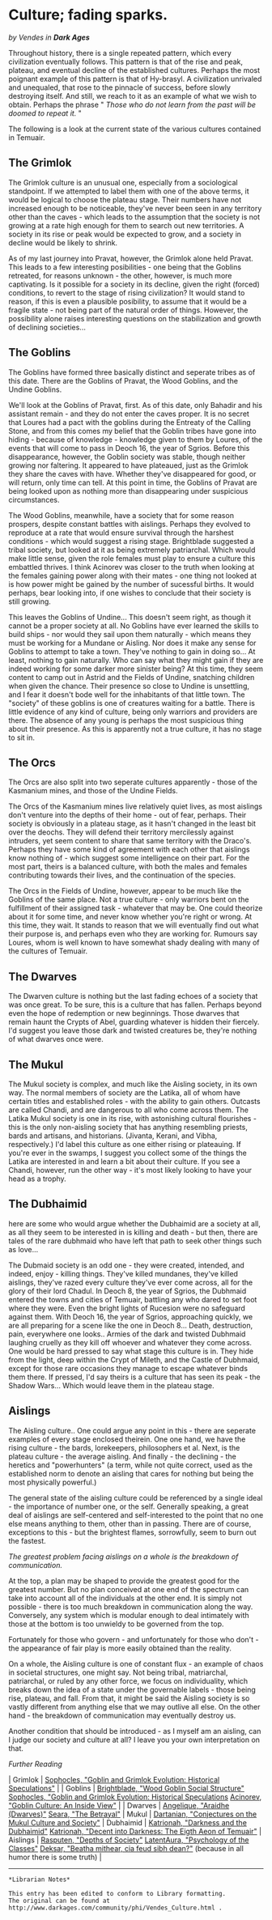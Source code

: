# Culture; fading sparks.

_by Vendes in **Dark Ages**_

Throughout history, there is a single repeated pattern, which every
civilization eventually follows. This pattern is that of the rise and peak,
plateau, and eventual decline of the established cultures.
Perhaps the most poignant example of this pattern is that of Hy-brasyl. A
civilization unrivaled and unequaled, that rose to the pinnacle of success,
before slowly destroying itself. And still, we reach to it as an example of
what we wish to obtain. Perhaps the phrase " _Those who do not learn from the
past will be doomed to repeat it._ "

The following is a look at the current state of the various cultures contained
in Temuair.

## The Grimlok

The Grimlok culture is an unusual one, especially from a sociological
standpoint. If we attempted to label them with one of the above terms, it would
be logical to choose the plateau stage. Their numbers have not increased enough
to be noticeable, they've never been seen in any territory other than the caves
\- which leads to the assumption that the society is not growing at a rate high
enough for them to search out new territories. A society in its rise or peak
would be expected to grow, and a society in decline would be
likely to shrink.

As of my last journey into Pravat, however, the Grimlok alone held Pravat. This
leads to a few interesting posibilities - one being that the Goblins retreated,
for reasons unknown - the other, however, is much more captivating. Is it
possible for a society in its decline, given the right (forced) conditions, to
revert to the stage of rising civilization? It would stand to reason, if this
is even a plausible posibility, to assume that it would be a fragile state -
not being part of the natural order of things. However, the possibility alone
raises interesting questions on the stabilization and growth of declining
societies...

## The Goblins

The Goblins have formed three basically distinct and seperate tribes as of this
date. There are the Goblins of Pravat, the Wood Goblins, and the Undine
Goblins.

We'll look at the Goblins of Pravat, first. As of this date, only Bahadir
and his assistant remain - and they do not enter the caves proper. It is no
secret that Loures had a pact with the goblins during the Entreaty of the
Calling Stone, and from this comes my belief that the Goblin tribes have gone
into hiding - because of knowledge - knowledge given to them by Loures, of the
events that will come to pass in Deoch 16, the year of Sgrios. Before this
disappearance, however, the Goblin society was stable, though neither growing
nor faltering. It appeared to have plateaued, just as the Grimlok they share
the caves with have. Whether they've disappeared for good, or will return,
only time can tell. At this point in time, the Goblins of Pravat are being
looked upon as nothing more than disappearing under suspicious circumstances.

The Wood Goblins, meanwhile, have a society that for some reason prospers,
despite constant battles with aislings. Perhaps they evolved to reproduce at a
rate that would ensure survival through the harshest conditions - which would
suggest a rising stage. Brightblade suggested a tribal society, but looked at
it as being extremely patriarchal. Which would make little sense, given the
role females must play to ensure a culture this embattled thrives. I think
Acinorev was closer to the truth when looking at the females gaining power
along with their mates - one thing not looked at is how power might be gained
by the number of sucessful births. It would perhaps, bear looking into, if one
wishes to conclude that their society is still growing.

This leaves the Goblins of Undine... This doesn't seem right, as though it
cannot be a proper society at all. No Goblins have ever learned the skills to
build ships - nor would they sail upon them naturally - which means they must
be working for a Mundane or Aisling. Nor does it make any sense for Goblins to
attempt to take a town. They've nothing to gain in doing so... At least,
nothing to gain naturally. Who can say what they might gain if they are indeed
working for some darker more sinister being? At this time, they seem content to
camp out in Astrid and the Fields of Undine, snatching children when given the
chance. Their presence so close to Undine is unsettling, and I fear it doesn't
bode well for the inhabitants of that little town. The "society" of these
goblins is one of creatures waiting for a battle. There is little evidence of
any kind of culture, being only warriors and providers are there. The absence
of any young is perhaps the most suspicious thing about their presence. As this
is apparently not a true culture, it has no stage to sit in.

## The Orcs

The Orcs are also split into two seperate cultures apparently - those of the
Kasmanium mines, and those of the Undine Fields.

The Orcs of the Kasmanium mines live relatively quiet lives, as most aislings
don't venture into the depths of their home \- out of fear, perhaps. Their
society is obviously in a plateau stage, as it hasn't changed in the least bit
over the deochs. They will defend their territory mercilessly against
intruders, yet seem content to share that same territory with the Draco's.
Perhaps they have some kind of agreement with each other that aislings know
nothing of - which suggest some intelligence on their part. For the most part,
theirs is a balanced culture, with both the males and females contributing
towards their lives, and the continuation of the species.

 The Orcs in the Fields of Undine, however, appear to be much like the Goblins
of the same place. Not a true culture - only warriors bent on the fulfillment
of their assigned task - whatever that may be. One could theorize about it for
some time, and never know whether you're right or wrong. At this time, they
wait. It stands to reason that we will eventually find out what their purpose
is, and perhaps even who they are working for. Rumours say Loures, whom is well
known to have somewhat shady dealing with many of the cultures of Temuair.

## The Dwarves

The Dwarven culture is nothing but the last fading echoes of a society that was
once great. To be sure, this is a culture that has fallen. Perhaps beyond even
the hope of redemption or new beginnings. Those dwarves that remain haunt the
Crypts of Abel, guarding whatever is hidden their fiercely. I'd suggest you
leave those dark and twisted creatures be, they're nothing of what dwarves once
were.

## The Mukul

The Mukul society is complex, and much like the Aisling society, in its own
way. The normal members of society are the Latika, all of whom have certain
titles and established roles - with the ability to gain others. Outcasts are
called Chandi, and are dangerous to all who come across them. The Latika Mukul
society is one in its rise, with astonishing cultural flourishes - this is the
only non-aisling society that has anything resembling priests, bards and
artisans, and historians. (Jivanta, Kerani, and Vibha, respectively.) I'd label
this culture as one either rising or plateauing. If you're ever in the swamps,
I suggest you collect some of the things the Latika are interested in and learn
a bit about their culture. If you see a Chandi, however, run the other way -
it's most likely looking to have your head as a trophy.

## The Dubhaimid

here are some who would argue whether the Dubhaimid are a society at all, as
all they seem to be interested in is killing and death - but then, there are
tales of the rare dubhmaid who have left that path to seek other things such
as love...

 The Dubmaid society is an odd one - they were created, intended, and indeed,
enjoy - killing things. They've killed mundanes, they've killed aislings,
they've razed every culture they've ever come across, all for the glory of
their lord Chadul. In Deoch 8, the year of Sgrios, the Dubhmaid entered the
towns and cities of Temuair, battling any who dared to set foot where they
were. Even the bright lights of Rucesion were no safeguard against them. With
Deoch 16, the year of Sgrios, approaching quickly, we are all preparing for a
scene like the one in Deoch 8... Death, destruction, pain, everywhere one
looks.. Armies of the dark and twisted Dubhmaid laughing cruelly as they kill
off whoever and whatever they come across. One would be hard pressed to say
what stage this culture is in. They hide from the light, deep within the Crypt
of Mileth, and the Castle of Dubhmaid, except for those rare occasions they
manage to escape whatever binds them there. If pressed, I'd say theirs is a
culture that has seen its peak - the Shadow Wars... Which would leave them in
the plateau stage.

## Aislings

The Aisling culture.. One could argue any point in this - there are seperate
examples of every stage enclosed theirein. One one hand, we have the rising
culture - the bards, lorekeepers, philosophers et al. Next, is the plateau
culture - the average aisling. And finally - the declining - the heretics and
"powerhunters" (a term, while not quite correct, used as the established norm
to denote an aisling that cares for nothing but being the most physically
powerful.)  

The general state of the aisling culture could be referenced by a single
ideal - the importance of number one, or the self. Generally speaking, a great
deal of aislings are self-centered and self-interested to the point that no one
else means anything to them, other than in passing. There are of course,
exceptions to this - but the brightest flames, sorrowfully, seem to burn out
the fastest.

_The greatest problem facing aislings on a whole is the breakdown of
communication._

At the top, a plan may be shaped to provide the greatest good for the greatest
number. But no plan conceived at one end of the spectrum can take into account
all of the individuals at the other end. It is simply not possible - there is
too much breakdown in communication along the way. Conversely, any system which
is modular enough to deal intimately with those at the bottom is too unwieldy
to be governed from the top.

Fortunately for those who govern - and unfortunately for those who don't - the
appearance of fair play is more easily obtained than the reality.

On a whole, the Aisling culture is one of constant flux - an example of chaos
in societal structures, one might say. Not being tribal, matriarchal,
patriarchal, or ruled by any other force, we focus on individuality, which
breaks down the idea of a state under the governable labels - those being rise,
plateau, and fall. From that, it might be said the Aisling society is so vastly
different from anything else that we may outlive all else. On the other hand -
the breakdown of communication may eventually destroy us.

Another condition that should be introduced - as I myself am an aisling, can I
judge our society and culture at all? I leave you your own interpretation on
that.

_Further Reading_

| Grimlok |
[Sophocles, "Goblin and Grimlok Evolution: Historical Speculations"](../History/Sophocles-Goblin-And-Grimlok-Evolution.md) |
| Goblins |
[Brightblade, "Wood Goblin Social Structure"](./Brightblade-Wood-Goblin-Social-Structure.md)
[Sophocles, "Goblin and Grimlok Evolution: Historical Speculations](../History/Sophocles-Goblin-And-Grimlok-Evolution.md)
[Acinorev, "Goblin Culture: An Inside View"](Acinorev-Goblin-Culture-An-Inside-View.md) |
| Dwarves |
[Angelique, "Araidhe (Dwarves)"](../History/Angelique-Àraidhe.md)
[Seara, "The Betrayal"](../History/Seara-The-Betrayal.md) |
Mukul |
[Dartanian, "Conjectures on the Mukul Culture and Society"](Dartanian-Conjectures-on-the-Mukul-Society.md) |
Dubhaimid | [Katrionah, "Darkness and the Dubhaimid"](Katrionah-Darkness-and-the-Dubhaimid.md)
[Katrionah, "Decent into Darkness: The Eigth Aeon of Temuair"](../History/Katrionah-Descent-Into-Darkness.md) |
Aislings | [Rasputen, "Depths of Society"](Rasputen-Depths-of-Society.md)
[LatentAura, "Psychology of the Classes"](LatentAura-Psychology-of-the-Classes.md)
[Deksar, "Beatha mithear, cia feud sibh dean?"](../lit/Deksar_Life.html)
(because in all humor there is some truth) |

***

```
*Librarian Notes*

This entry has been edited to conform to Library formatting.
The original can be found at http://www.darkages.com/community/phi/Vendes_Culture.html .
```
